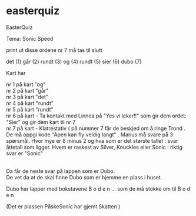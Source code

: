 # easterquiz
EasterQuiz

Tema: Sonic Speed

print ut disse ordene
nr 7 må tas til slutt

det  (1)
går  (2)
rundt  (3)
og (4)
rundt  (5)
sier (6)
dubo  (7)
 
Kart har 
 
nr 1 på kart "og"   <br>
nr 2 på kart "går"   <br>
nr 3 på kart "det"  <br>
nr 4 på kart "rundt"   <br>
nr 5 på kart "rundt"   <br>
nr 6 på kart - Ta kontakt med Linnea på "Yes vi leker!!" som gir dem ordet:  "Sier"  og gir dem kart til nr 7 <br>
nr 7 på kart - Klatrestativ  (  på nummer 7 får de beskjed om å ringe Trond . De må oppgi kode "Apen kan fly veldig langt" . Marius må svare på 3 spørsmål.  Hvor mye er 8 minus 2 og hva som er det største tallet : svar åttetall som ligger.   Hvem er raskest av Silver, Knuckles eller Sonic  : riktig svar er "Sonic" <br>

<br> Da får de neste svar på lappen som er Dubo.   
De vet da at de skal finne Dubo som er hjemme en plass i huset.

Dubo har lapper  med bokstavene B o d e n ... som de må stokke om til  B o d e n

(Det er plassen PåskeSonic har gjemt Skatten )




